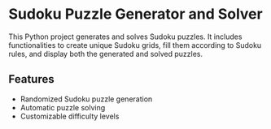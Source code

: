 # Sudoku Puzzle Generator and Solver

This Python project generates and solves Sudoku puzzles. It includes functionalities to create unique Sudoku grids, fill them according to Sudoku rules, and display both the generated and solved puzzles.

## Features
- Randomized Sudoku puzzle generation
- Automatic puzzle solving
- Customizable difficulty levels
